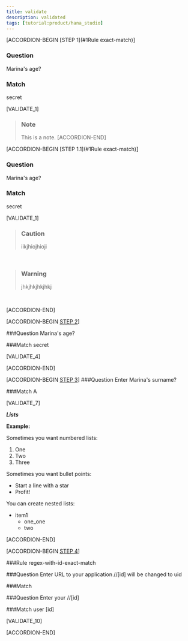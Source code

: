 ```yaml
---
title: validate
description: validated
tags: [tutorial:product/hana_studio]
---
```


[ACCORDION-BEGIN [STEP 1](#1Rule exact-match)]

### Question
Marina's age?
### Match
secret

[VALIDATE_1]

>### Note
>This is a note. 
[ACCORDION-END]

[ACCORDION-BEGIN [STEP 1.1](#1Rule exact-match)]

### Question
Marina's age?
### Match
secret

[VALIDATE_1]

>### Caution
>iikjhiojhioji

&nbsp;

>### Warning
>jhkjhkjhkjhkj

&nbsp;

[ACCORDION-END] 

[ACCORDION-BEGIN [STEP 2](#1###Ruleregex-substring)]

###Question
Marina's age?

###Match
secret

[VALIDATE_4]

[ACCORDION-END] 

[ACCORDION-BEGIN [STEP 3](#1###regex-begins-with)]
###Question
Enter Marina's surname?

###Match
A

[VALIDATE_7]

***Lists***

  **Example:** 
  
Sometimes you want numbered lists:

1. One
2. Two 
3. Three

Sometimes you want bullet points:

* Start a line with a star
* Profit!

You can create nested lists: 

* item1
    * one_one
    * two

[ACCORDION-END] 

[ACCORDION-BEGIN [STEP 4](#1###regex-with-id-exact-match)]

###Rule
regex-with-id-exact-match

###Question
Enter URL to your application //[id] will be changed to uid

###Match

###Question
Enter your  //[id] 

###Match
user [id]

[VALIDATE_10]

[ACCORDION-END] 





